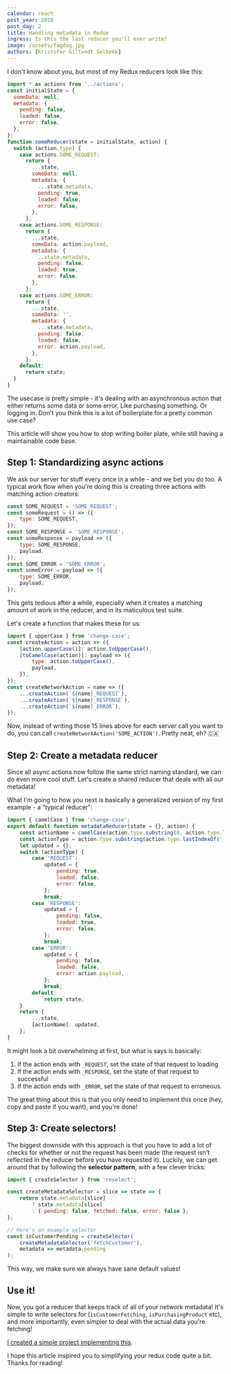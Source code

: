 ```yaml
---
calendar: react
post_year: 2018
post_day: 2
title: Handling metadata in Redux
ingress: Is this the last reducer you'll ever write?
image: /assets/fagdag.jpg
authors: [Kristofer Giltvedt Selbekk]
---
```


I don't know about you, but most of my Redux reducers look like this:

```js
import * as actions from '../actions';
const initialState = {
  someData: null,
  metadata: {
    pending: false,
    loaded: false,
    error: false,
  },
};
function someReducer(state = initialState, action) {
  switch (action.type) {
    case actions.SOME_REQUEST:
      return {
        ...state,
        someData: null,
        metadata: {
          ...state.metadata,
          pending: true,
          loaded: false,
          error: false,
        },
      };
    case actions.SOME_RESPONSE:
      return {
        ...state,
        someData: action.payload,
        metadata: {
          ..state.metadata,
          pending: false,
          loaded: true,
          error: false,
        },
      };
    case actions.SOME_ERROR:
      return {
        ...state,
        someData: '',
        metadata: {
          ...state.metadata,
          pending: false,
          loaded: false,
          error: action.payload,
        },
      };
    default:
      return state;
  }
}
```

The usecase is pretty simple - it's dealing with an asynchronous action that
either returns some data or some error. Like purchasing something. Or logging
in. Don't you think this is a lot of boilerplate for a pretty common use case?

This article will show you how to stop writing boiler plate, while still having
a maintainable code base.

## Step 1: Standardizing async actions

We ask our server for stuff every once in a while - and we bet you do too. A
typical work flow when you're doing this is creating three actions with matching
action creators:

```js
const SOME_REQUEST = 'SOME_REQUEST';
const someRequest = () => ({
    type: SOME_REQUEST,
});
const SOME_RESPONSE = 'SOME_RESPONSE';
const someResponse = payload => ({
    type: SOME_RESPONSE,
    payload,
});
const SOME_ERROR = 'SOME_ERROR';
const someError = payload => ({
    type: SOME_ERROR,
    payload,
});
```

This gets tedious after a while, especially when it creates a matching amount of
work in the reducer, and in its maticulous test suite.

Let's create a function that makes these for us:

```js
import { upperCase } from 'change-case';
const createAction = action => ({
    [action.upperCase()]: action.toUpperCase(),
    [toCamelCase(action)]: payload => ({
        type: action.toUpperCase(),
        payload,
    }),
});
const createNetworkAction = name => ({
    ...createAction(`${name}_REQUEST`),
    ...createAction(`${name}_RESPONSE`),
    ...createAction(`${name}_ERROR`),
});
```

Now, instead of writing those 15 lines above for each server call you want to
do, you can call `createNetworkAction('SOME_ACTION')`. Pretty neat, eh? 🇨🇦

## Step 2: Create a metadata reducer

Since all async actions now follow the same strict naming standard, we can do
even more cool stuff. Let's create a shared reducer that deals with all our
metadata!

What I'm going to how you next is basically a generalized version of my first
example - a "typical reducer":

```js
import { camelCase } from 'change-case';
export default function metadataReducer(state = {}, action) {
    const actionName = camelCase(action.type.substring(0, action.type.lastIndexOf('_')));
    const actionType = action.type.substring(action.type.lastIndexOf('_') + 1);
    let updated = {};
    switch (actionType) {
        case 'REQUEST':
            updated = {
                pending: true,
                loaded: false,
                error: false,
            };
            break;
        case 'RESPONSE':
            updated = {
                pending: false,
                loaded: true,
                error: false,
            };
            break;
        case 'ERROR':
            updated = {
                pending: false,
                loaded: false,
                error: action.payload,
            };
            break;
        default:
            return state;
    }
    return {
        ...state,
        [actionName]: updated,
    };
}
```

It might look a bit overwhelming at first, but what is says is basically:

1. If the action ends with `_REQUEST`, set the state of that request to loading
2. If the action ends with `_RESPONSE`, set the state of that request to successful
3. If the action ends with `_ERROR`, set the state of that request to erroneous.

The great thing about this is that you only need to implement this once (hey,
copy and paste if you want), and you're done!

## Step 3: Create selectors!

The biggest downside with this approach is that you have to add a lot of checks
for whether or not the request has been made (the request isn't reflected in the
reducer before you have requested it). Luckily, we can get around that by
following the **selector pattern**, with a few clever tricks:

```js
import { createSelector } from 'reselect';

const createMetadataSelector = slice => state => {
    return state.metadata[slice]
        ? state.metadata[slice]
        : { pending: false, fetched: false, error: false };
};

// Here's an example selector
const isCustomerPending = createSelector(
    createMetadataSelector('fetchCustomer'),
    metadata => metadata.pending
);
```

This way, we make sure we always have sane default values!

## Use it!

Now, you got a reducer that keeps track of all of your network metadata! It's
simple to write selectors for (`isCustomerFetching`, `isPurchasingProduct` etc),
and more importantly, even simpler to deal with the actual data you're fetching!

[I created a simple project implementing this](https://codesandbox.io/s/1qrl5y5lpj).

I hope this article inspired you to simplifying your redux code quite a bit.
Thanks for reading!
